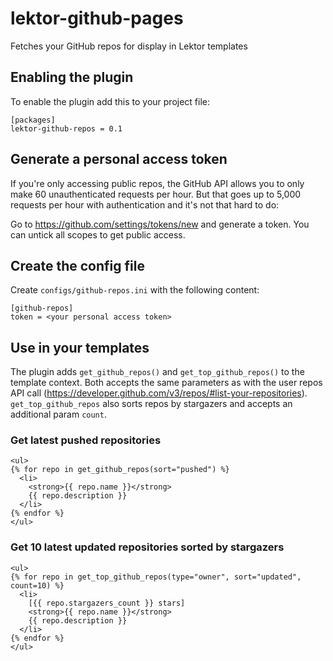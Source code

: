 # lektor-github-pages

Fetches your GitHub repos for display in Lektor templates

## Enabling the plugin

To enable the plugin add this to your project file:

```
[packages]
lektor-github-repos = 0.1
```

## Generate a personal access token

If you're only accessing public repos, the GitHub API allows you
to only make 60 unauthenticated requests per hour. But that goes up
to 5,000 requests per hour with authentication and it's not that hard to do:

Go to https://github.com/settings/tokens/new and generate a token. You
can untick all scopes to get public access.

## Create the config file

Create `configs/github-repos.ini` with the following content:

```
[github-repos]
token = <your personal access token>
```

## Use in your templates

The plugin adds `get_github_repos()` and `get_top_github_repos()` to the template
context. Both accepts the same parameters as with the user repos API call
(https://developer.github.com/v3/repos/#list-your-repositories).
`get_top_github_repos` also sorts repos by stargazers and accepts an additional
param `count`.

### Get latest pushed repositories

```
<ul>
{% for repo in get_github_repos(sort="pushed") %}
  <li>
    <strong>{{ repo.name }}</strong>
    {{ repo.description }}
  </li>
{% endfor %}
</ul>
```

### Get 10 latest updated repositories sorted by stargazers

```
<ul>
{% for repo in get_top_github_repos(type="owner", sort="updated", count=10) %}
  <li>
    [{{ repo.stargazers_count }} stars]
    <strong>{{ repo.name }}</strong>
    {{ repo.description }}
  </li>
{% endfor %}
</ul>
```
